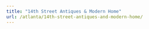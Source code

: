 ```yaml
---
title: "14th Street Antiques & Modern Home"
url: /atlanta/14th-street-antiques-and-modern-home/
---
```

